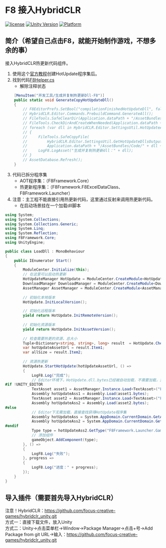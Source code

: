 # F8 接入HybridCLR

[![license](http://img.shields.io/badge/license-MIT-green.svg)](https://opensource.org/licenses/MIT) 
[![Unity Version](https://img.shields.io/badge/unity-2021.3.15f1-blue)](https://unity.com) 
[![Platform](https://img.shields.io/badge/platform-Win%20%7C%20Android%20%7C%20iOS%20%7C%20Mac%20%7C%20Linux%20%7C%20WebGL-orange)]() 

## 简介（希望自己点击F8，就能开始制作游戏，不想多余的事）
接入HybridCLR热更新代码组件。
1. 使用这个[官方教程](https://hybridclr.doc.code-philosophy.com/docs/beginner/quickstart)创建HotUpdate程序集后。  
2. 找到代码[F8Helper.cs](https://github.com/TippingGame/F8Framework/blob/main/Editor/F8Helper/F8Helper.cs)  
	* 解除注释状态  
```C#
    [MenuItem("开发工具/生成并复制热更新Dll-F8")]
    public static void GenerateCopyHotUpdateDll()
    {
        // F8EditorPrefs.SetBool("compilationFinishedHotUpdateDll", false);
        // HybridCLR.Editor.Commands.PrebuildCommand.GenerateAll();
        // FileTools.SafeClearDir(Application.dataPath + "/AssetBundles/Code");
        // FileTools.CheckDirAndCreateWhenNeeded(Application.dataPath + "/AssetBundles/Code");
        // foreach (var dll in HybridCLR.Editor.SettingsUtil.HotUpdateAssemblyNamesExcludePreserved) // 获取HybridCLR设置面板的dll名称
        // {
        //     FileTools.SafeCopyFile(
        //         HybridCLR.Editor.SettingsUtil.GetHotUpdateDllsOutputDirByTarget(EditorUserBuildSettings.activeBuildTarget) + "/" + dll + ".dll",
        //         Application.dataPath + "/AssetBundles/Code/" + dll + ".bytes");
        //     LogF8.LogAsset("生成并复制热更新dll：" + dll);
        // }
        // AssetDatabase.Refresh();
    }
```
3. 代码已拆分程序集  
   * AOT程序集：（F8Framework.Core）  
   * 热更新程序集：（F8Framework.F8ExcelDataClass、F8Framework.Launcher）  
4. 注意：主工程不能直接引用热更新代码，这里通过反射来调用热更新代码。  
   * 在启动场景挂在一个加载dll脚本
```C#
using System;
using System.Collections;
using System.Collections.Generic;
using System.Linq;
using System.Reflection;
using F8Framework.Core;
using UnityEngine;

public class LoadDll : MonoBehaviour
{
    public IEnumerator Start()
    {
        ModuleCenter.Initialize(this);
        // 在这里可以启动热更新
        HotUpdateManager HotUpdate = ModuleCenter.CreateModule<HotUpdateManager>();
        DownloadManager DownloadManager = ModuleCenter.CreateModule<DownloadManager>();
        AssetManager AssetManager = ModuleCenter.CreateModule<AssetManager>();
        
        // 初始化本地版本
        HotUpdate.InitLocalVersion();

        // 初始化远程版本
        yield return HotUpdate.InitRemoteVersion();
            
        // 初始化资源版本
        yield return HotUpdate.InitAssetVersion();
            
        // 检查需要热更的资源，总大小
        Tuple<Dictionary<string, string>, long> result  = HotUpdate.CheckHotUpdate();
        var hotUpdateAssetUrl = result.Item1;
        var allSize = result.Item2;
        
        // 资源热更新
        HotUpdate.StartHotUpdate(hotUpdateAssetUrl, () =>
        {
            LogF8.Log("完成");
            // Editor环境下，HotUpdate.dll.bytes已经被自动加载，不需要加载，重复加载反而会出问题。
#if !UNITY_EDITOR
            TextAsset asset1 = AssetManager.Instance.Load<TextAsset>("F8Framework.F8ExcelDataClass");
            Assembly hotUpdateAss1 = Assembly.Load(asset1.bytes);
            TextAsset asset2 = AssetManager.Instance.Load<TextAsset>("F8Framework.Launcher");
            Assembly hotUpdateAss2 = Assembly.Load(asset2.bytes);
#else
            // Editor下无需加载，直接查找获得HotUpdate程序集
            Assembly hotUpdateAss = System.AppDomain.CurrentDomain.GetAssemblies().First(a => a.GetName().Name == "F8Framework.F8ExcelDataClass");
            Assembly hotUpdateAss2 = System.AppDomain.CurrentDomain.GetAssemblies().First(a => a.GetName().Name == "F8Framework.Launcher");
#endif
            Type type = hotUpdateAss2.GetType("F8Framework.Launcher.GameLauncher");
            // 添加组件
            gameObject.AddComponent(type);
        }, () =>
        {
            LogF8.Log("失败");
        }, progress =>
        {
            LogF8.Log("进度：" + progress);
        });
    }
}
```
## 导入插件（需要首先导入HybridCLR）
注意！HybridCLR：https://github.com/focus-creative-games/hybridclr_unity.git  
方式一：直接下载文件，放入Unity  
方式二：Unity->点击菜单栏->Window->Package Manager->点击+号->Add Package from git URL->输入：https://github.com/focus-creative-games/hybridclr_unity.git  
